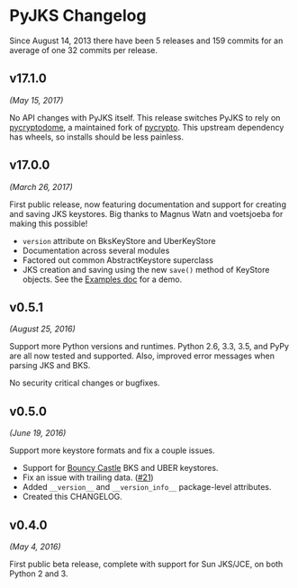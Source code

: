 # PyJKS Changelog

Since August 14, 2013 there have been 5 releases and 159 commits for an
average of one 32 commits per release.

v17.1.0
-------
*(May 15, 2017)*

No API changes with PyJKS itself. This release switches PyJKS to rely
on [pycryptodome](https://github.com/Legrandin/pycryptodome), a
maintained fork of [pycrypto](https://github.com/dlitz/pycrypto). This
upstream dependency has wheels, so installs should be less painless.

v17.0.0
-------
*(March 26, 2017)*

First public release, now featuring documentation and support for
creating and saving JKS keystores. Big thanks to Magnus Watn and
voetsjoeba for making this possible!

* `version` attribute on BksKeyStore and UberKeyStore
* Documentation across several modules
* Factored out common AbstractKeystore superclass
* JKS creation and saving using the new `save()` method of KeyStore
  objects. See the
  [Examples doc](http://pyjks.readthedocs.io/en/latest/examples.html)
  for a demo.

v0.5.1
------
*(August 25, 2016)*

Support more Python versions and runtimes. Python 2.6, 3.3, 3.5, and
PyPy are all now tested and supported. Also, improved error messages
when parsing JKS and BKS.

No security critical changes or bugfixes.

v0.5.0
------

*(June 19, 2016)*

Support more keystore formats and fix a couple issues.

* Support for [Bouncy Castle][bc] BKS and UBER keystores.
* Fix an issue with trailing data. ([#21][i21])
* Added `__version__` and `__version_info__` package-level attributes.
* Created this CHANGELOG.

[bc]: https://www.bouncycastle.org/
[i21]: https://github.com/kurtbrose/pyjks/issues/21

v0.4.0
------

*(May 4, 2016)*

First public beta release, complete with support for Sun JKS/JCE, on
both Python 2 and 3.

